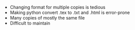 - Changing format for multiple copies is tedious
- Making python convert .tex to .txt and .html is error-prone
- Many copies of mostly the same file
- Difficult to maintain
